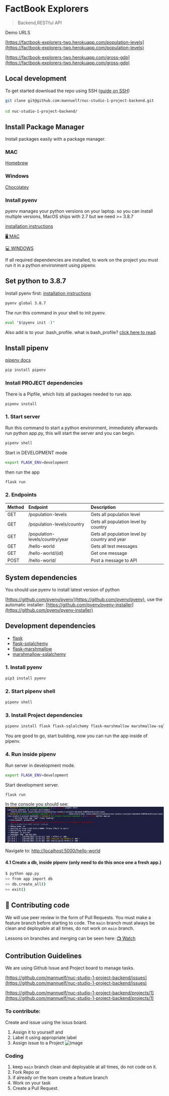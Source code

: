 # FactBook Explorers

> Backend,RESTful API

Demo URLS

[https://factbook-explorers-two.herokuapp.com/population-levels](https://factbook-explorers-two.herokuapp.com/population-levels)

[https://factbook-explorers-two.herokuapp.com/gross-gdp](https://factbook-explorers-two.herokuapp.com/gross-gdp)

## Local development

To get started download the repo using SSH ([guide on SSH](https://docs.github.com/en/free-pro-team@latest/github/authenticating-to-github/generating-a-new-ssh-key-and-adding-it-to-the-ssh-agent))

```bash
git clone git@github.com:mannuelf/nuc-studio-1-project-backend.git

cd nuc-studio-1-project-backend/

```

## Install Package Manager

Install packages easily with a package manager.

### MAC

[Homebrew](https://brew.sh/)

### Windows

[Chocolatey](https://chocolatey.org/)

### Install pyenv

pyenv manages your python versions on your laptop. so you can install multiple versions, MacOS ships with 2.7 but we need >= 3.8.7

[installation instructions](https://github.com/pyenv/pyenv)

[🖥 MAC](https://github.com/pyenv/pyenv#homebrew-on-macos)

[💻 WINDOWS](https://chocolatey.org/packages/pyenv-win)

If all required dependencies are installed, to work on the project you must run it in a python environment using pipenv.

## Set python to 3.8.7

Install pyenv first:
[installation instructions](https://github.com/pyenv/pyenv)

```bash
pyenv global 3.8.7
```

The run this command in your shell to init pyenv.

```bash
eval "$(pyenv init -)"
```

Also add is to your .bash_profile. what is bash_profile? [click here to read](https://linuxize.com/post/bashrc-vs-bash-profile/).

## Install pipenv

[pipenv docs](https://pypi.org/project/pipenv/)

```bash
pip install pipenv
```

### Install PROJECT dependencies

There is a Pipfile, which lists all packages needed to run app.

```bash
pipenv install
```

### 1. Start server

Run this command to start a python environment, immediately afterwards run python app.py, this will start the server and you can begin.

```bash
pipenv shell
```

Start in DEVELOPMENT mode

```bash
export FLASK_ENV=development
```

then run the app

```bash
flask run
```

### 2. Endpoints

| Method | Endpoint                        | Description                                   |
| ------ | :------------------------------ | :-------------------------------------------- |
| GET    | /population-levels              | Gets all population level                     |
| GET    | /population-levels/country      | Gets all population level by country          |
| GET    | /population-levels/country/year | Gets all population level by country and year |
| GET    | /hello-world                    | Gets all test messages                        |
| GET    | /hello-world/{id}               | Get one message                               |
| POST   | /hello-world/                   | Post a message to API                         |

## System dependencies

You should use pyenv to install latest version of python

[https://github.com/pyenv/pyenv](https://github.com/pyenv/pyenv), use the automatic installer: [https://github.com/pyenv/pyenv-installer](https://github.com/pyenv/pyenv-installer)

## Development dependencies

- [flask](https://flask.palletsprojects.com/)
- [flask-sqlalchemy](https://flask-sqlalchemy.palletsprojects.com/)
- [flask-marshmallow](https://flask-marshmallow.readthedocs.io/en/latest/)
- [marshmallow-sqlalchemy](https://marshmallow-sqlalchemy.readthedocs.io/en/latest/)

### 1. Install pyenv

```bash
pip3 install pyenv
```

### 2. Start pipenv shell

```bash
pipenv shell
```

### 3. Install Project dependencies

```bash
pipenv install flask flask-sqlalchemy flask-marshmallow marshmallow-sqlalchemy
```

You are good to go, start building, now you can run the app inside of pipenv.

### 4. Run inside pipenv

Run server in development mode.

```bash
export FLASK_ENV=development
```

Start development server.

```bash
flask run
```

In the console you should see:
![console](./.github/screen.png)

Navigate to:
[http://localhost:5000/hello-world](http://localhost:5000/hello-world)

#### 4.1 Create a db, inside pipenv (only need to do this once one a fresh app.)

```bash
$ python app.py
>> from app import db
>> db.create_all()
>> exit()
```

## 🚉 Contributing code

We will use peer review in the form of Pull Requests. You must make a feature branch before starting to code. The `main` branch must always be clean and deployable at all times, do not work on `main` branch.

Lessons on branches and merging can be seen here: [:tv: Watch](https://github.com/Noroff-Fagskole/campus-advisor-training-mannuelf/tree/master/Module%201)

## Contribution Guidelines

We are using Github Issue and Project board to manage tasks.

[https://github.com/mannuelf/nuc-studio-1-project-backend/issues](https://github.com/mannuelf/nuc-studio-1-project-backend/issues)

[https://github.com/mannuelf/nuc-studio-1-project-backend/projects/1](https://github.com/mannuelf/nuc-studio-1-project-backend/projects/1)

### To contribute:

Create and issue using the issus board.

1. Assign it to yourself and
2. Label it using appropriate label
3. Assign issue to a Project
![image](https://user-images.githubusercontent.com/210504/116962393-1dd55180-aca6-11eb-83b2-0688cc3dd0aa.png)

### Coding

1. keep `main` branch clean and deployable at all times, do not code on it.
2. Fork Repo or 
3. if already on the team create a feature branch
4. Work on your task
5. Create a Pull Request.
